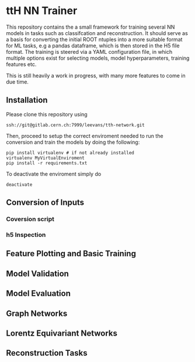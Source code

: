 # ttH NN Trainer

This repository contains the a small framework for training several NN models in tasks such as classifcation and reconstruction. It should serve as a basis for converting the initial ROOT ntuples into a more suitable format for ML tasks, e.g a pandas dataframe, which is then stored in the H5 file format. The training is steered via a YAML configuration file, in which multiple options exist for selecting models, model hyperparameters, training features etc.

This is still heavily a work in progress, with many more features to come in due time.

## Installation
Please clone this repository using

```
ssh://git@gitlab.cern.ch:7999/leevans/tth-network.git
```
Then, proceed to setup the correct enviroment needed to run the conversion and train the models by doing the following:
```
pip install virtualenv # if not already installed
virtualenv MyVirtualEnviroment
pip install -r requirements.txt
```

To deactivate the enviroment simply do
```
deactivate
```

## Conversion of Inputs

### Coversion script

### h5 Inspection


## Feature Plotting and Basic Training

## Model Validation

## Model Evaluation

## Graph Networks

## Lorentz Equivariant Networks

## Reconstruction Tasks

